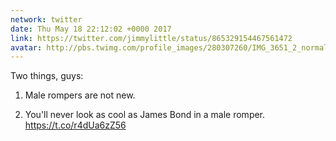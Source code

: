 ```yaml
---
network: twitter
date: Thu May 18 22:12:02 +0000 2017
link: https://twitter.com/jimmylittle/status/865329154467561472
avatar: http://pbs.twimg.com/profile_images/280307260/IMG_3651_2_normal.jpg
---
```


Two things, guys:

1. Male rompers are not new. 

2. You'll never look as cool as James Bond in a male romper. https://t.co/r4dUa6zZ56
